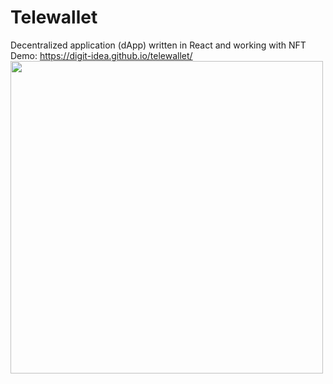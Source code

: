 # Telewallet
Decentralized application (dApp) written in React and working with NFT
Demo: https://digit-idea.github.io/telewallet/
<img src="https://user-images.githubusercontent.com/56224288/187073749-615feb8b-7fcf-4e84-a035-fd94e1e44506.jpg" width="500">
